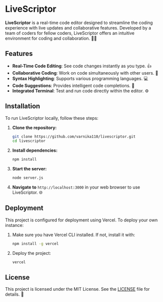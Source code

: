 # LiveScriptor

**LiveScriptor** is a real-time code editor designed to streamline the coding experience with live updates and collaborative features. Developed by a team of coders for fellow coders, LiveScriptor offers an intuitive environment for coding and collaboration. 🚀✨

## Features

- **Real-Time Code Editing**: See code changes instantly as you type. 👍
- **Collaborative Coding**: Work on code simultaneously with other users. 🤝
- **Syntax Highlighting**: Supports various programming languages. 💻
- **Code Suggestions**: Provides intelligent code completions. 🧠
- **Integrated Terminal**: Test and run code directly within the editor. ⚙️

## Installation

To run LiveScriptor locally, follow these steps:

1. **Clone the repository:**

    ```bash
    git clone https://github.com/varnika110/livescriptor.git
    cd livescriptor
    ```

2. **Install dependencies:**

    ```bash
    npm install
    ```

3. **Start the server:**

    ```bash
    node server.js
    ```

4. **Navigate to** `http://localhost:3000` in your web browser to use LiveScriptor. 🌐

## Deployment

This project is configured for deployment using Vercel. To deploy your own instance:

1. Make sure you have Vercel CLI installed. If not, install it with:

    ```bash
    npm install -g vercel
    ```

2. Deploy the project:

    ```bash
    vercel
    ```
## License

This project is licensed under the MIT License. See the [LICENSE](LICENSE) file for details. 📜
